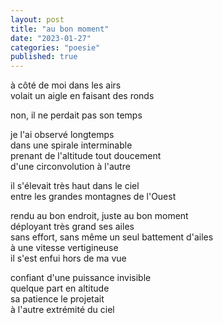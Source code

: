 ```yaml
---
layout: post
title: "au bon moment"
date: "2023-01-27"
categories: "poesie"
published: true
---
```


à côté de moi dans les airs  
volait un aigle en faisant des ronds  

non, il ne perdait pas son temps  

je l'ai observé longtemps  
dans une spirale interminable  
prenant de l'altitude tout doucement  
d'une circonvolution à l'autre  

il s'élevait très haut dans le ciel  
entre les grandes montagnes de l'Ouest  

rendu au bon endroit, juste au bon moment  
déployant très grand ses ailes  
sans effort, sans même un seul battement d'ailes  
à une vitesse vertigineuse  
il s'est enfui hors de ma vue  

confiant d'une puissance invisible  
quelque part en altitude  
sa patience le projetait  
à l'autre extrémité du ciel  

